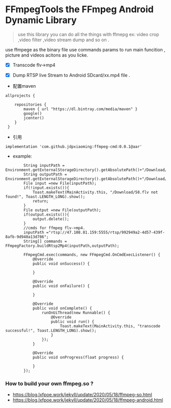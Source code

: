 # FFmpegTools the FFmpeg Android Dynamic Library

> use this library you can do all the things with ffmepg ex: video crop ,video filter ,video stream dump and so on .

 use ffmpege as the binary file use commands params to run main funcition , picture and videos acitons as you licke.


- [x] Transcode flv->mp4

- [x] Dump RTSP live Stream to Android SDcard/xx.mp4 file .


- 配置maven
```
allprojects {
    
    repositories {
        maven { url "https://dl.bintray.com/media/maven" }
        google()
        jcenter()
    }
 }
```

- 引用
```
implementation 'com.github.jdpxiaoming:ffmpeg-cmd:0.0.1@aar'
```

- example:

```
        String inputPath = Environment.getExternalStorageDirectory().getAbsolutePath()+"/Download/58.flv";
        String outputPath = Environment.getExternalStorageDirectory().getAbsolutePath()+"/Download/61.mp4";
        File input =new File(inputPath);
        if(!input.exists()){
            Toast.makeText(MainActivity.this, "/Download/58.flv not found!", Toast.LENGTH_LONG).show();
            return;
        }
        File output =new File(outputPath);
        if(output.exists()){
            output.delete();
        }
        //cmds for ffmpeg flv->mp4.
        inputPath ="rtsp://47.108.81.159:5555/rtsp/992949a2-4d57-439f-8afb-9d940a13d786";
        String[] commands = FFmpegFactory.buildRtsp2Mp4(inputPath,outputPath);

        FFmpegCmd.exec(commands, new FFmpegCmd.OnCmdExecListener() {
            @Override
            public void onSuccess() {

            }

            @Override
            public void onFailure() {

            }

            @Override
            public void onComplete() {
                runOnUiThread(new Runnable() {
                    @Override
                    public void run() {
                        Toast.makeText(MainActivity.this, "transcode successful!", Toast.LENGTH_LONG).show();
                    }
                });
            }

            @Override
            public void onProgress(float progress) {

            }
        });

```



### How to build your own ffmpeg.so ?
- https://blog.lxfpoe.work/jekyll/update/2020/05/18/ffmpeg-so.html
- https://blog.lxfpoe.work/jekyll/update/2020/05/18/ffmpeg-android.html


